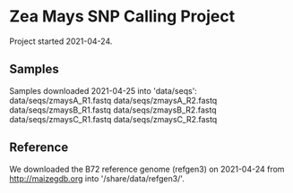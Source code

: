 # Zea Mays SNP Calling Project
Project started 2021-04-24.

## Samples
Samples downloaded 2021-04-25 into 'data/seqs':
	data/seqs/zmaysA_R1.fastq
	data/seqs/zmaysA_R2.fastq
	data/seqs/zmaysB_R1.fastq
	data/seqs/zmaysB_R2.fastq
	data/seqs/zmaysC_R1.fastq
	data/seqs/zmaysC_R2.fastq

## Reference
We downloaded the B72 reference genome (refgen3) on 2021-04-24 from http://maizegdb.org into '/share/data/refgen3/'.